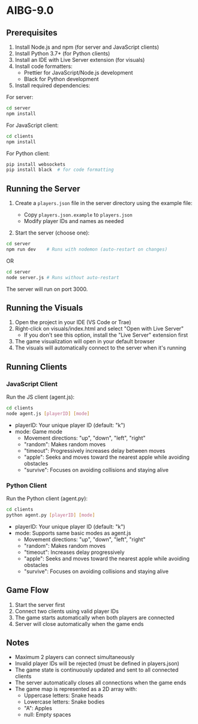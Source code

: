 # AIBG-9.0

## Prerequisites

1. Install Node.js and npm (for server and JavaScript clients)
2. Install Python 3.7+ (for Python clients)
3. Install an IDE with Live Server extension (for visuals)
4. Install code formatters:
   - Prettier for JavaScript/Node.js development
   - Black for Python development
5. Install required dependencies:

For server:

```bash
cd server
npm install
```

For JavaScript client:

```bash
cd clients
npm install
```

For Python client:

```bash
pip install websockets
pip install black  # for code formatting
```

## Running the Server

1. Create a `players.json` file in the server directory using the example file:

   - Copy `players.json.example` to `players.json`
   - Modify player IDs and names as needed

2. Start the server (choose one):

```bash
cd server
npm run dev    # Runs with nodemon (auto-restart on changes)
```

OR

```bash
cd server
node server.js # Runs without auto-restart
```

The server will run on port 3000.

## Running the Visuals

1. Open the project in your IDE (VS Code or Trae)
2. Right-click on visuals/index.html and select "Open with Live Server"
   - If you don't see this option, install the "Live Server" extension first
3. The game visualization will open in your default browser
4. The visuals will automatically connect to the server when it's running

## Running Clients

### JavaScript Client

Run the JS client (agent.js):

```bash
cd clients
node agent.js [playerID] [mode]
```

- playerID: Your unique player ID (default: "k")
- mode: Game mode
  - Movement directions: "up", "down", "left", "right"
  - "random": Makes random moves
  - "timeout": Progressively increases delay between moves
  - "apple": Seeks and moves toward the nearest apple while avoiding obstacles
  - "survive": Focuses on avoiding collisions and staying alive

### Python Client

Run the Python client (agent.py):

```bash
cd clients
python agent.py [playerID] [mode]
```

- playerID: Your unique player ID (default: "k")
- mode: Supports same basic modes as agent.js
  - Movement directions: "up", "down", "left", "right"
  - "random": Makes random moves
  - "timeout": Increases delay progressively
  - "apple": Seeks and moves toward the nearest apple while avoiding obstacles
  - "survive": Focuses on avoiding collisions and staying alive

## Game Flow

1. Start the server first
2. Connect two clients using valid player IDs
3. The game starts automatically when both players are connected
4. Server will close automatically when the game ends

## Notes

- Maximum 2 players can connect simultaneously
- Invalid player IDs will be rejected (must be defined in players.json)
- The game state is continuously updated and sent to all connected clients
- The server automatically closes all connections when the game ends
- The game map is represented as a 2D array with:
  - Uppercase letters: Snake heads
  - Lowercase letters: Snake bodies
  - "A": Apples
  - null: Empty spaces

